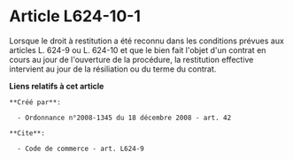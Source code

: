 # Article L624-10-1

Lorsque le droit à restitution a été reconnu dans les conditions prévues aux articles L. 624-9 ou L. 624-10 et que le bien
fait l'objet d'un contrat en cours au jour de l'ouverture de la procédure, la restitution effective intervient au jour de la
résiliation ou du terme du contrat.

**Liens relatifs à cet article**

	**Créé par**:

	  - Ordonnance n°2008-1345 du 18 décembre 2008 - art. 42

	**Cite**:

	  - Code de commerce - art. L624-9
